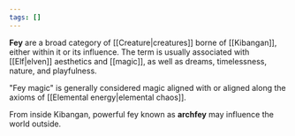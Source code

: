 ```yaml
---
tags: []
---
```

**Fey** are a broad category of [[Creature|creatures]] borne of [[Kibangan]], either within it or its influence. The term is usually associated with [[Elf|elven]] aesthetics and [[magic]], as well as dreams, timelessness, nature, and playfulness.

"Fey magic" is generally considered magic aligned with or aligned along the axioms of [[Elemental energy|elemental chaos]].

From inside Kibangan, powerful fey known as **archfey** may influence the world outside.